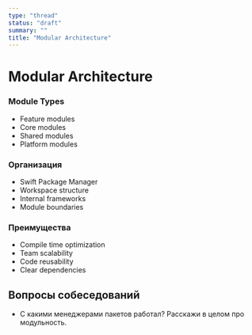 ```yaml
---
type: "thread"
status: "draft"
summary: ""
title: "Modular Architecture"
---
```


# Modular Architecture


### Module Types
- Feature modules
- Core modules
- Shared modules
- Platform modules

### Организация
- Swift Package Manager
- Workspace structure
- Internal frameworks
- Module boundaries

### Преимущества
- Compile time optimization
- Team scalability
- Code reusability
- Clear dependencies

## Вопросы собеседований
- С какими менеджерами пакетов работал? Расскажи в целом про модульность.


